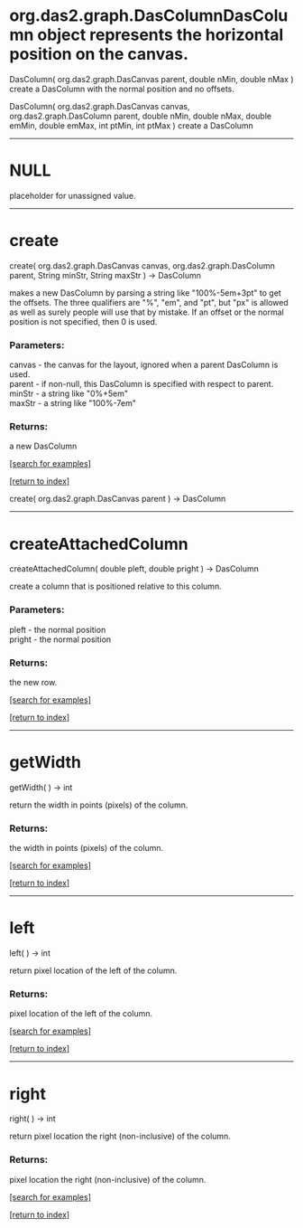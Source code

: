 # org.das2.graph.DasColumnDasColumn object represents the horizontal position on the canvas.
DasColumn( org.das2.graph.DasCanvas parent, double nMin, double nMax )
create a DasColumn with the normal position and no offsets.

DasColumn( org.das2.graph.DasCanvas canvas, org.das2.graph.DasColumn parent, double nMin, double nMax, double emMin, double emMax, int ptMin, int ptMax )
create a DasColumn

***
<a name="NULL"></a>
# NULL

placeholder for unassigned value.

***
<a name="create"></a>
# create
create( org.das2.graph.DasCanvas canvas, org.das2.graph.DasColumn parent, String minStr, String maxStr ) &rarr; DasColumn

makes a new DasColumn by parsing a string like "100%-5em+3pt" to get the offsets.
 The three qualifiers are "%", "em", and "pt", but "px" is allowed as well 
 as surely people will use that by mistake.  If an offset or the normal position
 is not specified, then 0 is used.

### Parameters:
canvas - the canvas for the layout, ignored when a parent DasColumn is used.
<br>parent - if non-null, this DasColumn is specified with respect to parent.
<br>minStr - a string like "0%+5em"
<br>maxStr - a string like "100%-7em"

### Returns:
a new DasColumn

<a href="https://github.com/autoplot/dev/search?q=create&unscoped_q=create">[search for examples]</a>

<a href="https://github.com/autoplot/documentation/blob/master/javadoc/index-all.md">[return to index]</a>

create( org.das2.graph.DasCanvas parent ) &rarr; DasColumn<br>
***
<a name="createAttachedColumn"></a>
# createAttachedColumn
createAttachedColumn( double pleft, double pright ) &rarr; DasColumn

create a column that is positioned relative to this column.

### Parameters:
pleft - the normal position
<br>pright - the normal position

### Returns:
the new row.

<a href="https://github.com/autoplot/dev/search?q=createAttachedColumn&unscoped_q=createAttachedColumn">[search for examples]</a>

<a href="https://github.com/autoplot/documentation/blob/master/javadoc/index-all.md">[return to index]</a>

***
<a name="getWidth"></a>
# getWidth
getWidth(  ) &rarr; int

return the width in points (pixels) of the column.

### Returns:
the width in points (pixels) of the column.

<a href="https://github.com/autoplot/dev/search?q=getWidth&unscoped_q=getWidth">[search for examples]</a>

<a href="https://github.com/autoplot/documentation/blob/master/javadoc/index-all.md">[return to index]</a>

***
<a name="left"></a>
# left
left(  ) &rarr; int

return pixel location of the left of the column.

### Returns:
pixel location of the left of the column.

<a href="https://github.com/autoplot/dev/search?q=left&unscoped_q=left">[search for examples]</a>

<a href="https://github.com/autoplot/documentation/blob/master/javadoc/index-all.md">[return to index]</a>

***
<a name="right"></a>
# right
right(  ) &rarr; int

return pixel location the right (non-inclusive) of the column.

### Returns:
pixel location the right (non-inclusive) of the column.

<a href="https://github.com/autoplot/dev/search?q=right&unscoped_q=right">[search for examples]</a>

<a href="https://github.com/autoplot/documentation/blob/master/javadoc/index-all.md">[return to index]</a>

